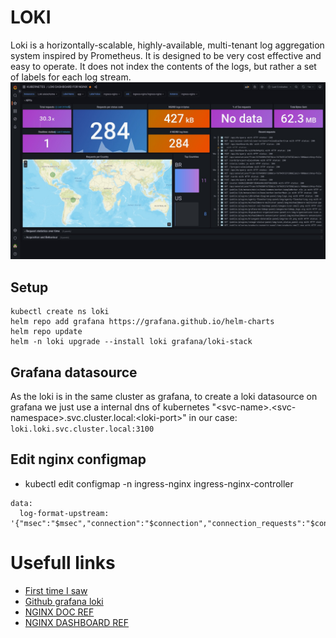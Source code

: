 # LOKI
Loki is a horizontally-scalable, highly-available, multi-tenant log aggregation system inspired by Prometheus. It is designed to be very cost effective and easy to operate. It does not index the contents of the logs, but rather a set of labels for each log stream.
[![topology](../../../../static/images/nginx-loki.jpeg)]()
## Setup
```
kubectl create ns loki
helm repo add grafana https://grafana.github.io/helm-charts
helm repo update
helm -n loki upgrade --install loki grafana/loki-stack
```

## Grafana datasource

As the loki is in the same cluster as grafana, to create a loki datasource on grafana we just use a internal dns of kubernetes "\<svc-name\>.\<svc-namespace\>.svc.cluster.local:\<loki-port\>" in our case: `loki.loki.svc.cluster.local:3100`

## Edit nginx configmap
- kubectl edit configmap -n ingress-nginx ingress-nginx-controller
```
data:
  log-format-upstream: '{"msec":"$msec","connection":"$connection","connection_requests":"$connection_requests","pid":"$pid","request_id":"$request_id","request_length":"$request_length","remote_addr":"$remote_addr","remote_user":"$remote_user","remote_port":"$remote_port","time_local":"$time_local","time_iso8601":"$time_iso8601","request":"$request","request_uri":"$request_uri","args":"$args","status":"$status","body_bytes_sent":"$body_bytes_sent","bytes_sent":"$bytes_sent","http_referer":"$http_referer","http_user_agent":"$http_user_agent","http_x_forwarded_for":"$http_x_forwarded_for","http_host":"$http_host","server_name":"$server_name","request_time":"$request_time","upstream":"$upstream_addr","upstream_connect_time":"$upstream_connect_time","upstream_header_time":"$upstream_header_time","upstream_response_time":"$upstream_response_time","upstream_response_length":"$upstream_response_length","upstream_cache_status":"$upstream_cache_status","ssl_protocol":"$ssl_protocol","ssl_cipher":"$ssl_cipher","scheme":"$scheme","request_method":"$request_method","server_protocol":"$server_protocol","pipe":"$pipe","gzip_ratio":"$gzip_ratio","http_cf_ray":"$http_cf_ray","geoip_country_code":"$geoip_country_code"}'
```


# Usefull links
- [First time I saw](https://github.com/isItObservable/Loki-Ngninx-Logql)
- [Github grafana loki](https://github.com/grafana/loki)
- [NGINX DOC REF](https://kubernetes.github.io/ingress-nginx/user-guide/nginx-configuration/configmap/#log-format-escape-json)
- [NGINX DASHBOARD REF](https://grafana.com/grafana/dashboards/12559-grafana-loki-dashboard-for-nginx-service-mesh/?pg=dashboards&plcmt=featured-main)
